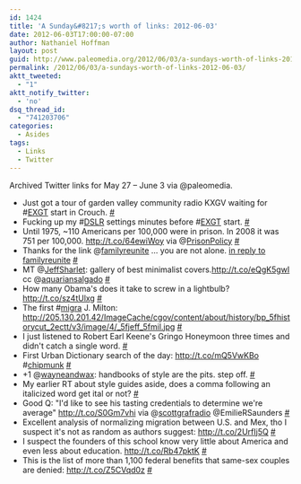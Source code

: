 ```yaml
---
id: 1424
title: 'A Sunday&#8217;s worth of links: 2012-06-03'
date: 2012-06-03T17:00:00-07:00
author: Nathaniel Hoffman
layout: post
guid: http://www.paleomedia.org/2012/06/03/a-sundays-worth-of-links-2012-06-03/
permalink: /2012/06/03/a-sundays-worth-of-links-2012-06-03/
aktt_tweeted:
  - "1"
aktt_notify_twitter:
  - 'no'
dsq_thread_id:
  - "741203706"
categories:
  - Asides
tags:
  - Links
  - Twitter
---
```

Archived Twitter links for May 27 &#8211; June 3 via @paleomedia.<!--more-->

<ul class="aktt_tweet_digest">
  <li>
    Just got a tour of garden valley community radio KXGV waiting for #<a href="http://search.twitter.com/search?q=%23EXGT" class="aktt_hashtag">EXGT</a> start in Crouch. <a href="http://twitter.com/paleomedia/statuses/206794750374846464" class="aktt_tweet_time">#</a>
  </li>
  <li>
    Fucking up my #<a href="http://search.twitter.com/search?q=%23DSLR" class="aktt_hashtag">DSLR</a> settings minutes before #<a href="http://search.twitter.com/search?q=%23EXGT" class="aktt_hashtag">EXGT</a> start. <a href="http://twitter.com/paleomedia/statuses/206809460084183040" class="aktt_tweet_time">#</a>
  </li>
  <li>
    Until 1975, ~110 Americans per 100,000 were in prison. In 2008 it was 751 per 100,000. <a href="http://t.co/64ewiWoy" rel="nofollow">http://t.co/64ewiWoy</a> via @<a href="http://twitter.com/PrisonPolicy" class="aktt_username">PrisonPolicy</a> <a href="http://twitter.com/paleomedia/statuses/207334286616051713" class="aktt_tweet_time">#</a>
  </li>
  <li>
    Thanks for the link @<a href="http://twitter.com/familyreunite" class="aktt_username">familyreunite</a> &#8230; you are not alone. <a href="http://twitter.com/familyreunite/statuses/207592507075342336" class="aktt_tweet_reply">in reply to familyreunite</a> <a href="http://twitter.com/paleomedia/statuses/207679500656451584" class="aktt_tweet_time">#</a>
  </li>
  <li>
    MT @<a href="http://twitter.com/JeffSharlet" class="aktt_username">JeffSharlet</a>: gallery of best minimalist covers.<a href="http://t.co/eQgK5gwI" rel="nofollow">http://t.co/eQgK5gwI</a> cc @<a href="http://twitter.com/aquariansalgado" class="aktt_username">aquariansalgado</a> <a href="http://twitter.com/paleomedia/statuses/207845398725922817" class="aktt_tweet_time">#</a>
  </li>
  <li>
    How many Obama's does it take to screw in a lightbulb? <a href="http://t.co/sz4tUlxg" rel="nofollow">http://t.co/sz4tUlxg</a> <a href="http://twitter.com/paleomedia/statuses/207846564008435712" class="aktt_tweet_time">#</a>
  </li>
  <li>
    The first #<a href="http://search.twitter.com/search?q=%23migra" class="aktt_hashtag">migra</a> J. Milton: <a href="http://205.130.201.42/ImageCache/cgov/content/about/history/bp_5fhistorycut_2ectt/v3/image/4/_5fjeff_5fmil.jpg" rel="nofollow">http://205.130.201.42/ImageCache/cgov/content/about/history/bp_5fhistorycut_2ectt/v3/image/4/_5fjeff_5fmil.jpg</a> <a href="http://twitter.com/paleomedia/statuses/208168366337306624" class="aktt_tweet_time">#</a>
  </li>
  <li>
    I just listened to Robert Earl Keene's Gringo Honeymoon three times and didn't catch a single word. <a href="http://twitter.com/paleomedia/statuses/208287520394452994" class="aktt_tweet_time">#</a>
  </li>
  <li>
    First Urban Dictionary search of the day: <a href="http://t.co/mQ5VwKBo" rel="nofollow">http://t.co/mQ5VwKBo</a> #<a href="http://search.twitter.com/search?q=%23chipmunk" class="aktt_hashtag">chipmunk</a> <a href="http://twitter.com/paleomedia/statuses/208581323420483584" class="aktt_tweet_time">#</a>
  </li>
  <li>
    +1 @<a href="http://twitter.com/wayneandwax" class="aktt_username">wayneandwax</a>: handbooks of style are the pits. step off. <a href="http://twitter.com/paleomedia/statuses/208640560930635776" class="aktt_tweet_time">#</a>
  </li>
  <li>
    My earlier RT about style guides aside, does a comma following an italicized word get ital or not? <a href="http://twitter.com/paleomedia/statuses/208670069792849922" class="aktt_tweet_time">#</a>
  </li>
  <li>
    Good Q: "I'd like to see his tasting credentials to determine we're average" <a href="http://t.co/S0Gm7vhi" rel="nofollow">http://t.co/S0Gm7vhi</a> via @<a href="http://twitter.com/scottgrafradio" class="aktt_username">scottgrafradio</a> @EmilieRSaunders <a href="http://twitter.com/paleomedia/statuses/208672053740584961" class="aktt_tweet_time">#</a>
  </li>
  <li>
    Excellent analysis of normalizing migration between U.S. and Mex, tho I suspect it's not as random as authors suggest: <a href="http://t.co/2UrfIj5Q" rel="nofollow">http://t.co/2UrfIj5Q</a> <a href="http://twitter.com/paleomedia/statuses/209027809409110017" class="aktt_tweet_time">#</a>
  </li>
  <li>
    I suspect the founders of this school know very little about America and even less about education. <a href="http://t.co/Rb47pktK" rel="nofollow">http://t.co/Rb47pktK</a> <a href="http://twitter.com/paleomedia/statuses/209141751519256577" class="aktt_tweet_time">#</a>
  </li>
  <li>
    This is the list of more than 1,100 federal benefits that same-sex couples are denied: <a href="http://t.co/Z5CVqd0z" rel="nofollow">http://t.co/Z5CVqd0z</a> <a href="http://twitter.com/paleomedia/statuses/209324291425173504" class="aktt_tweet_time">#</a>
  </li>
</ul>